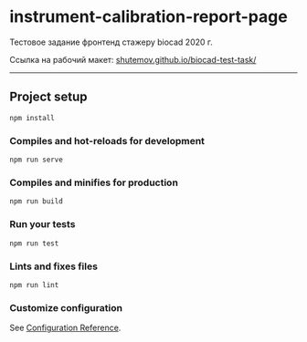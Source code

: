 # instrument-calibration-report-page
Тестовое задание фронтенд стажеру biocad 2020 г. 

Ссылка на рабочий макет: [shutemov.github.io/biocad-test-task/](https://shutemov.github.io/biocad-test-task/)

---
## Project setup
```
npm install
```

### Compiles and hot-reloads for development
```
npm run serve
```

### Compiles and minifies for production
```
npm run build
```

### Run your tests
```
npm run test
```

### Lints and fixes files
```
npm run lint
```

### Customize configuration
See [Configuration Reference](https://cli.vuejs.org/config/).
